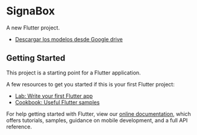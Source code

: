 # SignaBox

A new Flutter project.
- [Descargar los modelos desde Google drive](https://drive.google.com/drive/folders/1VNvV748DiQkHkgpBg_7XlU2gYSsyspls?usp=drive_link)
  

## Getting Started

This project is a starting point for a Flutter application.

A few resources to get you started if this is your first Flutter project:

- [Lab: Write your first Flutter app](https://flutter.dev/docs/get-started/codelab)
- [Cookbook: Useful Flutter samples](https://flutter.dev/docs/cookbook)

For help getting started with Flutter, view our
[online documentation](https://flutter.dev/docs), which offers tutorials,
samples, guidance on mobile development, and a full API reference.

